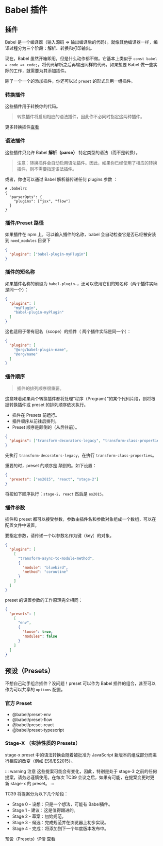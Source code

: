 # Babel 插件

## 插件

Babel 是一个编译器（输入源码 => 输出编译后的代码）。就像其他编译器一样，编译过程分为三个阶段：解析、转换和打印输出。

现在，Babel 虽然开箱即用，但是什么动作都不做。它基本上类似于 `const babel = code => code;`，将代码解析之后再输出同样的代码。如果想要 Babel 做一些实际的工作，就需要为其添加插件。

除了一个一个的添加插件，你还可以以 `preset` 的形式启用一组插件。

### 转换插件

这些插件用于转换你的代码。

> 转换插件将启用相应的语法插件，因此你不必同时指定这两种插件。

更多转换插件[查看](https://www.babeljs.cn/docs/plugins)

### 语法插件

这些插件只允许 Babel **解析（parse）** 特定类型的语法（而不是转换）。

> 注意：转换插件会自动启用语法插件。因此，如果你已经使用了相应的转换插件，则不需要指定语法插件。


或者，你也可以通过 Babel 解析器传递任何 plugins 参数 ：

```
# .babelrc
{
  "parserOpts": {
    "plugins": ["jsx", "flow"]
  }
}
```

### 插件/Preset 路径

如果插件在 npm 上，可以输入插件的名称，babel 会自动检查它是否已经被安装到 `noed_modules` 目录下

```json
{
  "plugins": ["babel-plugin-myPlugin"]
}
```

### 插件的短名称

如果插件名称的前缀为 `babel-plugin-`，还可以使用它们的短名称（两个插件实际是同一个）：

```json
{
  "plugins": [
    "myPlugin",
    "babel-plugin-myPlugin"
  ]
}
```

这也适用于带有冠名（scope）的插件（ 两个插件实际是同一个）：

```json
{
  "plugins": [
    "@org/babel-plugin-name",
    "@org/name"
  ]
}
```

### 插件顺序

> 插件的排列顺序很重要。

这意味着如果两个转换插件都将处理“程序（Program）”的某个代码片段，则将根据转换插件或 preset 的排列顺序依次执行。

* 插件在 Presets 前运行。
* 插件顺序从前往后排列。
* Preset 顺序是颠倒的（从后往前）。

```json
{
  "plugins": ["transform-decorators-legacy", "transform-class-properties"]
}
```

先执行 `transform-decorators-legacy`，在执行 `transform-class-properties`。

重要的时，preset 的顺序是 颠倒的。如下设置：

```json
{
  "presets": ["es2015", "react", "stage-2"]
}
```

将按如下顺序执行：`stage-2`、`react` 然后是 `es2015`。

### 插件参数

插件和 preset 都可以接受参数，参数由插件名和参数对象组成一个数组，可以在配置文件中设置。

要指定参数，请传递一个以参数名作为键（key）的对象。

```json
{
  "plugins": [
    [
      "transform-async-to-module-method",
      {
        "module": "bluebird",
        "method": "coroutine"
      }
    ]
  ]
}
```

preset 的设置参数的工作原理完全相同：

```json
{
  "presets": [
    [
      "env",
      {
        "loose": true,
        "modules": false
      }
    ]
  ]
}
```


## 预设（Presets）

不想自己动手组合插件？没问题！preset 可以作为 Babel 插件的组合，甚至可以作为可以共享的 `options` 配置。

### 官方 Preset

* @babel/preset-env
* @babel/preset-flow
* @babel/preset-react
* @babel/preset-typescript

### Stage-X （实验性质的 Presets）

stage-x preset 中的语法转换会随着被批准为 JavaScript 新版本的组成部分而进行相应的改变（例如 ES6/ES2015）。

::: warning 注意
这些提案可能会有变化，因此，特别是处于 stage-3 之前的任何提案，请务必谨慎使用。在每次 TC39 会议之后，如果有可能，在提案变更时更新 stage-x 的 preset。
:::

TC39 将提案分为以下几个阶段：
* Stage 0 - 设想：只是一个想法，可能有 Babel插件。
* Stage 1 - 建议：这是值得跟进的。
* Stage 2 - 草案：初始规范。
* Stage 3 - 候选：完成规范并在浏览器上初步实现。
* Stage 4 - 完成：将添加到下一个年度版本发布中。


预设（Presets）详情 [查看](https://www.babeljs.cn/docs/presets)

